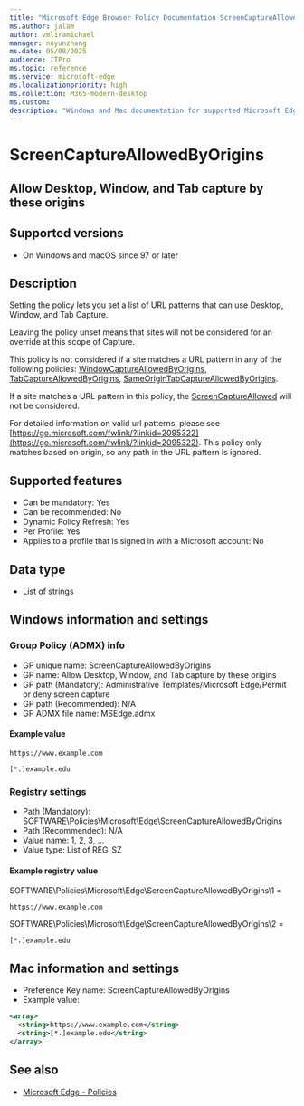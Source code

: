 ```yaml
---
title: "Microsoft Edge Browser Policy Documentation ScreenCaptureAllowedByOrigins"
ms.author: jalam
author: vmliramichael
manager: nuyunzhang
ms.date: 05/08/2025
audience: ITPro
ms.topic: reference
ms.service: microsoft-edge
ms.localizationpriority: high
ms.collection: M365-modern-desktop
ms.custom:
description: "Windows and Mac documentation for supported Microsoft Edge Browser policy: Allow Desktop, Window, and Tab capture by these origins"
---
```


<!--THIS FILE IS AUTOMATICALLY GENERATED. MANUAL CHANGES WILL BE OVERWRITTEN.-->
<!--Please contact the Microsoft Edge Manageability team with any questions.-->

# ScreenCaptureAllowedByOrigins

## Allow Desktop, Window, and Tab capture by these origins


## Supported versions

- On Windows and macOS since 97 or later

## Description

Setting the policy lets you set a list of URL patterns that can use Desktop, Window, and Tab Capture.

Leaving the policy unset means that sites will not be considered for an override at this scope of Capture.

This policy is not considered if a site matches a URL pattern in any of the following policies: [WindowCaptureAllowedByOrigins](WindowCaptureAllowedByOrigins.md), [TabCaptureAllowedByOrigins](TabCaptureAllowedByOrigins.md), [SameOriginTabCaptureAllowedByOrigins](SameOriginTabCaptureAllowedByOrigins.md).

If a site matches a URL pattern in this policy, the [ScreenCaptureAllowed](ScreenCaptureAllowed.md) will not be considered.

For detailed information on valid url patterns, please see [https://go.microsoft.com/fwlink/?linkid=2095322](https://go.microsoft.com/fwlink/?linkid=2095322).  This policy only matches based on origin, so any path in the URL pattern is ignored.

## Supported features

- Can be mandatory: Yes
- Can be recommended: No
- Dynamic Policy Refresh: Yes
- Per Profile: Yes
- Applies to a profile that is signed in with a Microsoft account: No

## Data type

- List of strings

## Windows information and settings

### Group Policy (ADMX) info

- GP unique name: ScreenCaptureAllowedByOrigins
- GP name: Allow Desktop, Window, and Tab capture by these origins
- GP path (Mandatory): Administrative Templates/Microsoft Edge/Permit or deny screen capture
- GP path (Recommended): N/A
- GP ADMX file name: MSEdge.admx

#### Example value

```
https://www.example.com
```

```
[*.]example.edu
```

### Registry settings

- Path (Mandatory): SOFTWARE\Policies\Microsoft\Edge\ScreenCaptureAllowedByOrigins
- Path (Recommended): N/A
- Value name: 1, 2, 3, ...
- Value type: List of REG_SZ

#### Example registry value

SOFTWARE\Policies\Microsoft\Edge\ScreenCaptureAllowedByOrigins\1 =
```
https://www.example.com
```

SOFTWARE\Policies\Microsoft\Edge\ScreenCaptureAllowedByOrigins\2 =
```
[*.]example.edu
```




## Mac information and settings

- Preference Key name: ScreenCaptureAllowedByOrigins
- Example value:

```xml
<array>
  <string>https://www.example.com</string>
  <string>[*.]example.edu</string>
</array>
```

## See also
- [Microsoft Edge - Policies](../microsoft-edge-policies.md)
